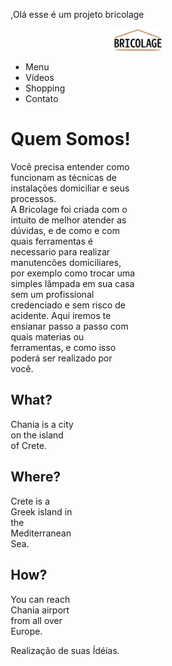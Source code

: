 ,Olá esse é um projeto bricolage
<!DOCTYPE html>
<html>
<head>
<meta name="viewport" content="width=device-width, initial-scale=1.0">
<style>
* {
  box-sizing: border-box;
}

.row::after {
  content: "";
  clear: both;
  display: table;
}

[class*="col-"] {
  float: right;
  padding: 15px;
}

html {
  font-family: "Lucida Sans", sans-serif;
}

.header {
  background-color: #FF8C00;
  color: #000000;
  padding: 15px;
}

.menu ul {
  list-style-type: none;
  margin: 0;
  padding: 0;
}

.menu li {
  padding: 8px;
  margin-bottom: 7px;
  background-color: #FFA500;
  color: #000000;
  box-shadow: 0 1px 3px rgba(0,0,0,0.12), 0 1px 2px rgba(0,0,0,0.24);
}

.menu li:hover {
  background-color: #FF8C00;
}

.aside {
  background-color: #F4A460;
  padding: 15px;
  color: #ffffff;
  text-align: center;
  font-size: 14px;
  box-shadow: 0 1px 3px rgba(0,0,0,0.12), 0 1px 2px rgba(0,0,0,0.24);
}

.footer {
  background-color: #FF8C00;
  color: #000000;
  text-align: center;
  font-size: 12px;
  padding: 15px;
}

/* For mobile phones: */
[class*="col-"] {
  width: 100%;
}

@media only screen and (min-width: 600px) {
  /* For tablets: */
  .col-s-1 {width: 8.33%;}
  .col-s-2 {width: 16.66%;}
  .col-s-3 {width: 25%;}
  .col-s-4 {width: 33.33%;}
  .col-s-5 {width: 41.66%;}
  .col-s-6 {width: 50%;}
  .col-s-7 {width: 58.33%;}
  .col-s-8 {width: 66.66%;}
  .col-s-9 {width: 75%;}
  .col-s-10 {width: 83.33%;}
  .col-s-11 {width: 91.66%;}
  .col-s-12 {width: 100%;}
}
@media only screen and (min-width: 768px) {
  /* For desktop: */
  .col-1 {width: 8.33%;}
  .col-2 {width: 16.66%;}
  .col-3 {width: 25%;}
  .col-4 {width: 33.33%;}
  .col-5 {width: 41.66%;}
  .col-6 {width: 50%;}
  .col-7 {width: 58.33%;}
  .col-8 {width: 66.66%;}
  .col-9 {width: 75%;}
  .col-10 {width: 83.33%;}
  .col-11 {width: 91.66%;}
  .col-12 {width: 100%;}
}
</style>
</head>
<body>


  <div align="center" class="logo"><img Src="briclog.jpg" width="20%">
</div>

<div class="row">
  <div class="col-3 col-s-3 menu">
    <ul>
      <li>Menu</li>
      <li>Vídeos</li>
      <li>Shopping</li>
      <li>Contato</li>
    </ul>
  </div>

  <div class="col-6 col-s-9">
    <h1>Quem Somos!</h1>
    <p>Você precisa entender como funcionam as técnicas 
  de instalações domiciliar e seus processos.<br>
  A Bricolage foi criada com o intuito de melhor
  atender as dúvidas, e de como e com quais ferramentas
  é necessario para realizar manutencões domiciliares,
  por exemplo como trocar uma simples lãmpada em sua 
  casa sem um profissional credenciado e sem risco 
  de acidente.
  Aqui iremos te ensianar passo a passo com quais 
  materias ou ferramentas, e como isso poderá ser 
  realizado por você.</p>
  </div>

  <div class="col-3 col-s-12">
    <div class="aside">
      <h2>What?</h2>
      <p>Chania is a city on the island of Crete.</p>
      <h2>Where?</h2>
      <p>Crete is a Greek island in the Mediterranean Sea.</p>
      <h2>How?</h2>
      <p>You can reach Chania airport from all over Europe.</p>
    </div>
  </div>
</div>

<div class="footer">
  <p>Realização de suas Ídéias.</p>
</div>

</body>
</html>



